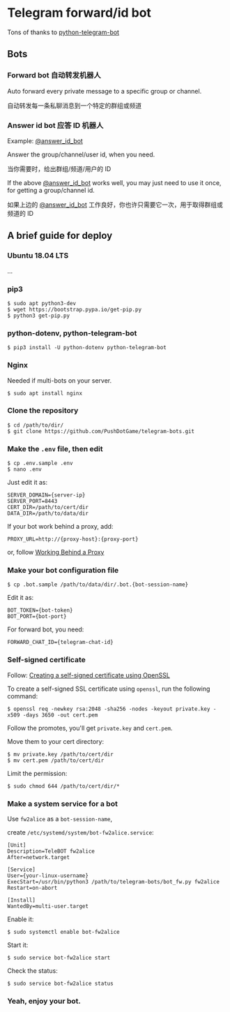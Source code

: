 # Telegram forward/id bot

Tons of thanks to [python-telegram-bot](https://github.com/python-telegram-bot/python-telegram-bot)

## Bots

### Forward bot 自动转发机器人

Auto forward every private message to a specific group or channel.

自动转发每一条私聊消息到一个特定的群组或频道


### Answer id bot 应答 ID 机器人

Example: [@answer_id_bot](https://t.me/answer_id_bot)

Answer the group/channel/user id, when you need.

当你需要时，给出群组/频道/用户的 ID

If the above [@answer_id_bot](https://t.me/answer_id_bot) works well,
you may just need to use it once,
for getting a group/channel id.

如果上边的 [@answer_id_bot](https://t.me/answer_id_bot)
工作良好，你也许只需要它一次，用于取得群组或频道的 ID



## A brief guide for deploy

### Ubuntu 18.04 LTS

...


### pip3

```console
$ sudo apt python3-dev
$ wget https://bootstrap.pypa.io/get-pip.py
$ python3 get-pip.py
```


### python-dotenv, python-telegram-bot

```console
$ pip3 install -U python-dotenv python-telegram-bot
```


### Nginx

Needed if multi-bots on your server. 

```console
$ sudo apt install nginx
```


### Clone the repository

```console
$ cd /path/to/dir/
$ git clone https://github.com/PushDotGame/telegram-bots.git
```


### Make the `.env` file, then edit

```console
$ cp .env.sample .env
$ nano .env
```

Just edit it as:

```.env
SERVER_DOMAIN={server-ip}
SERVER_PORT=8443
CERT_DIR=/path/to/cert/dir
DATA_DIR=/path/to/data/dir
```

If your bot work behind a proxy, add:

```.env
PROXY_URL=http://{proxy-host}:{proxy-port}
```

or, follow [Working Behind a Proxy](https://github.com/python-telegram-bot/python-telegram-bot/wiki/Working-Behind-a-Proxy)


### Make your bot configuration file

```console
$ cp .bot.sample /path/to/data/dir/.bot.{bot-session-name}
```

Edit it as:

```.env
BOT_TOKEN={bot-token}
BOT_PORT={bot-port}
```

For forward bot, you need:

```.env
FORWARD_CHAT_ID={telegram-chat-id}
```


### Self-signed certificate

Follow: [Creating a self-signed certificate using OpenSSL](https://github.com/python-telegram-bot/python-telegram-bot/wiki/Webhooks#creating-a-self-signed-certificate-using-openssl)

To create a self-signed SSL certificate using `openssl`, run the following command:

```console
$ openssl req -newkey rsa:2048 -sha256 -nodes -keyout private.key -x509 -days 3650 -out cert.pem
```

Follow the promotes, you'll get `private.key` and `cert.pem`.

Move them to your cert directory:

```console
$ mv private.key /path/to/cert/dir
$ mv cert.pem /path/to/cert/dir
```

Limit the permission:

```console
$ sudo chmod 644 /path/to/cert/dir/*
```


### Make a system service for a bot

Use `fw2alice` as a `bot-session-name`,

create `/etc/systemd/system/bot-fw2alice.service`:

```
[Unit]
Description=TeleBOT fw2alice
After=network.target

[Service]
User={your-linux-username}
ExecStart=/usr/bin/python3 /path/to/telegram-bots/bot_fw.py fw2alice
Restart=on-abort

[Install]
WantedBy=multi-user.target
```


Enable it:

```console
$ sudo systemctl enable bot-fw2alice
```

Start it:

```console
$ sudo service bot-fw2alice start
```

Check the status:

```console
$ sudo service bot-fw2alice status
```


### Yeah, enjoy your bot.
